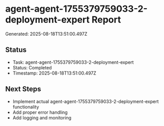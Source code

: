 # agent-agent-1755379759033-2-deployment-expert Report

Generated: 2025-08-18T13:51:00.497Z

## Status
- Task: agent-agent-1755379759033-2-deployment-expert
- Status: Completed
- Timestamp: 2025-08-18T13:51:00.497Z

## Next Steps
- Implement actual agent-agent-1755379759033-2-deployment-expert functionality
- Add proper error handling
- Add logging and monitoring
